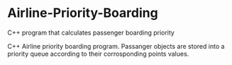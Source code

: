 # Airline-Priority-Boarding
C++ program that calculates passenger boarding priority

C++ Airline priority boarding program.  Passanger objects are stored into a priority queue according to their corrosponding points values. 
